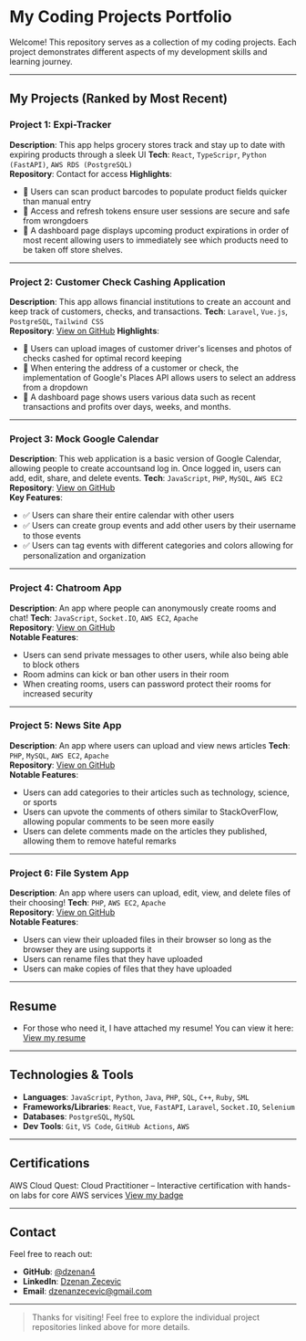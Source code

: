 # My Coding Projects Portfolio

Welcome! This repository serves as a collection of my coding projects. Each project demonstrates different aspects of my development skills and learning journey.

---

## My Projects (Ranked by Most Recent)

### Project 1: **Expi-Tracker**
**Description**: This app helps grocery stores track and stay up to date with expiring products through a sleek UI
**Tech**: `React`, `TypeScripr`, `Python (FastAPI)`, `AWS RDS (PostgreSQL)`  
**Repository**: Contact for access
**Highlights**:
- 🔹 Users can scan product barcodes to populate product fields quicker than manual entry
- 🔹 Access and refresh tokens ensure user sessions are secure and safe from wrongdoers 
- 🔹 A dashboard page displays upcoming product expirations in order of most recent allowing users to immediately see which products need to be taken off store shelves.

---

### Project 2: **Customer Check Cashing Application**
**Description**: This app allows financial institutions to create an account and keep track of customers, checks, and transactions. 
**Tech**: `Laravel`, `Vue.js`, `PostgreSQL`, `Tailwind CSS`  
**Repository**: [View on GitHub](https://github.com/Dzenan4/portfolio/tree/main/check-cashing-web-app)
**Highlights**:
- 🔹 Users can upload images of customer driver's licenses and photos of checks cashed for optimal record keeping
- 🔹 When entering the address of a customer or check, the implementation of Google's Places API allows users to select an address from a dropdown
- 🔹 A dashboard page shows users various data such as recent transactions and profits over days, weeks, and months. 

---

### Project 3: **Mock Google Calendar**
**Description**: This web application is a basic version of Google Calendar, allowing people to create accountsand log in. Once logged in, users can add, edit, share, and delete events.
**Tech**: `JavaScript`, `PHP`, `MySQL`, `AWS EC2`  
**Repository**: [View on GitHub](https://github.com/Dzenan4/portfolio/tree/main/calendar-web-app)  
**Key Features**:
- ✅ Users can share their entire calendar with other users
- ✅ Users can create group events and add other users by their username to those events
- ✅ Users can tag events with different categories and colors allowing for personalization and organization

---

### Project 4: **Chatroom App**
**Description**: An app where people can anonymously create rooms and chat!
**Tech**: `JavaScript`, `Socket.IO`, `AWS EC2`, `Apache`  
**Repository**: [View on GitHub](https://github.com/Dzenan4/portfolio/tree/main/chatroom-web-app)  
**Notable Features**:
- Users can send private messages to other users, while also being able to block others
- Room admins can kick or ban other users in their room
- When creating rooms, users can password protect their rooms for increased security

---

### Project 5: **News Site App**
**Description**: An app where users can upload and view news articles
**Tech**: `PHP`, `MySQL`, `AWS EC2`, `Apache`  
**Repository**: [View on GitHub](https://github.com/Dzenan4/portfolio/tree/main/news-site-web-app)  
**Notable Features**:
- Users can add categories to their articles such as technology, science, or sports
- Users can upvote the comments of others similar to StackOverFlow, allowing popular comments to be seen more easily
- Users can delete comments made on the articles they published, allowing them to remove hateful remarks

---

### Project 6: **File System App**
**Description**: An app where users can upload, edit, view, and delete files of their choosing!
**Tech**: `PHP`, `AWS EC2`, `Apache`  
**Repository**: [View on GitHub](https://github.com/Dzenan4/portfolio/tree/main/f-sys-web-app)  
**Notable Features**:
- Users can view their uploaded files in their browser so long as the browser they are using supports it
- Users can rename files that they have uploaded
- Users can make copies of files that they have uploaded

---

## Resume

- For those who need it, I have attached my resume! You can view it here: [View my resume](https://github.com/Dzenan4/portfolio/blob/main/DZ-WebDev-Resume.pdf)

---

## Technologies & Tools

- **Languages**: `JavaScript`, `Python`, `Java`, `PHP`, `SQL`, `C++`, `Ruby`, `SML` 
- **Frameworks/Libraries**: `React`, `Vue`, `FastAPI`, `Laravel`, `Socket.IO`, `Selenium`
- **Databases**: `PostgreSQL`, `MySQL`
- **Dev Tools**: `Git`, `VS Code`, `GitHub Actions`, `AWS`

---

## Certifications

AWS Cloud Quest: Cloud Practitioner – Interactive certification with hands-on labs for core AWS services [View my badge](https://www.credly.com/badges/b26a18ce-3057-49dd-84fc-9321daf24b41/public_url)

---

## Contact

Feel free to reach out:

- **GitHub**: [@dzenan4](https://github.com/dzenan4)
- **LinkedIn**: [Dzenan Zecevic](www.linkedin.com/in/dzenan-zecevic)
- **Email**: dzenanzecevic@gmail.com

---

> Thanks for visiting! Feel free to explore the individual project repositories linked above for more details.
